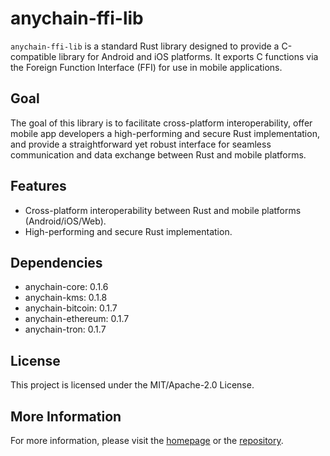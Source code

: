 # anychain-ffi-lib

`anychain-ffi-lib` is a standard Rust library designed to provide a C-compatible library for Android and iOS platforms.
It exports C functions via the Foreign Function Interface (FFI) for use in mobile applications.

## Goal

The goal of this library is to facilitate cross-platform interoperability, offer mobile app developers a high-performing
and secure Rust implementation, and provide a straightforward yet robust interface for seamless communication and data
exchange between Rust and mobile platforms.

## Features

- Cross-platform interoperability between Rust and mobile platforms (Android/iOS/Web).
- High-performing and secure Rust implementation.

## Dependencies

- anychain-core: 0.1.6
- anychain-kms: 0.1.8
- anychain-bitcoin: 0.1.7
- anychain-ethereum: 0.1.7
- anychain-tron: 0.1.7

## License

This project is licensed under the MIT/Apache-2.0 License.

## More Information

For more information, please visit the [homepage](https://www.cregis.com) or
the [repository](https://github.com/0xcregis/anychain).